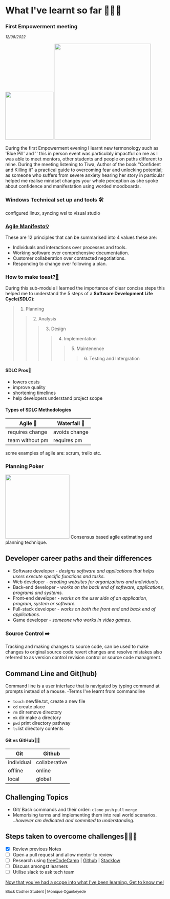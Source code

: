 # What I've learnt so far 👩🏾‍💻

### First Empowerment meeting
<sub><i>_12/08/2022_</i></sub>

<img src="https://pbs.twimg.com/media/FXDvWHDWYAAKj2a?format=jpg&name=large" href="picture tiwa and her book" width="150"> <img src="https://media-exp1.licdn.com/dms/image/C4E22AQEhH8ZESVfkhQ/feedshare-shrink_1280/0/1661474729214?e=1664409600&v=beta&t=I0mf3dvrrrllhoa5kibjrW-YeQn49ShBAtgOc3HZsVI" href="empoverment evening pic" width="300">

During the first Empowerment evening I learnt new termonology such as 'Blue Pill' and '' this in person event was particulaly impactful on me as I was able to meet mentors, other students and people on paths different to mine. During the meeting listening to Tiwa, Author of the book "Confident and Killing it" a practical guide to overcoming fear and unlocking potential; as someone who suffers from severe anxiety hearing her story in particular helped me realise mindset changes your whole perception as she spoke about confidence and manifestation using worded moodboards.<!-- inspiring story about another speaker who spoke about coming from low income background to becoming an entrepreneur of a successful business-->

### Windows Technical set up and tools 🛠️
configured linux, syncing wsl to visual studio 

### [Agile Manifesto💡](https://agilemanifesto.org/principles.html)
These are 12 principles that can be summarised into 4 values these are:
- Individuals and interactions over processes and tools.
- Working software over comprehensive documentation.
- Customer collaberation over contracted negotiations.
- Responding to change over following a plan.

### How to make toast?[🍞](https://jamboard.google.com/d/1jofsSGmPHYJUExbtgCKAk0Ao6BOz3wKFV2l0J2Jzek8/viewer?f=0)
During this sub-module I learned the importance of clear concise steps this helped me to understand the 5 steps of a **Software Development Life Cycle(SDLC)**:
> 1. Planning
>> 2. Analysis
>>> 3. Design
>>>> 4. Implementation
>>>>> 5. Maintenence
>>>>>> 6. Testing and Intergration <!--write definitions-->
 
 #### SDLC Pros🌟
- lowers costs 
- improve quality
- shortening timelines 
- help developers understand project scope

#### Types of SDLC Methodologies

  Agile 🔂   | Waterfall 🌊
------------- | -------------
requires change       | avoids change
team without pm       | requires pm

some examples of agile are: scrum, trello etc.<!--fill this out with examples of frameworks-->
### Planning Poker
 <img src="https://www.mountaingoatsoftware.com/uploads/blog/poker-discussion.png" href="planning poker pic" width="200">
 Consensus based agile estimating and planning technique.

## Developer career paths and their differences
- Software developer - _designs software and applications that helps users execute specific functions and tasks._
- Web developer - _creating websites for organizations and individuals._
- Back-end developer - _works on the back end of software, applications, programs and systems._
- Front-end developer - _works on the user side of an application, program, system or software._
- Full-stack developer - _works on both the front end and back end of applications._
-  Game developer - _someone who works in video games._

### Source Control ➡️
Tracking and making changes to source code, can be used to make changes to original source code revert changes and resolve mistakes also referred to as version control revision control or source code managment.

## Command Line and Git(hub)
Command line is a user interface that is navigated by typing command at prompts instead of a mouse.
-Terms I've learnt from commandline
- `touch` newfile.txt, create a new file
-  `cd` create place 
-  `rm` dir remove directory
-  `mk` dir make a directory
-  `pwd` print directory pathway
-  `ls`list directory contents<!--add terms and definitions improve format-->

 #### Git vs GitHub🐙🐱
  Git   | Github
------------- | -------------
individual | collaberative
offline  | online
local    | global

## Challenging Topics
- Git/ Bash commands and their order: `clone` `push` `pull` `merge`
- Memorising terms and implementing them into real world scenarios.
_..however am dedicated and commited to understanding._

## Steps taken to overcome challenges🧗🏾‍♀️
- [x] Review previous Notes
- [ ] Open a pull request and allow mentor to review
- [ ] Research using [freeCodeCamp](https://freecodecamp.com) | [Github](https://github.com) | [Stacklow](https://stackoverflow.com)
- [ ] Discuss amongst learners
- [ ] Utilise slack to ask tech team

[Now that you've had a scope into what I've been learning. Get to know me!](https://github.com/black-codher-bootcamp-2022-daly/unit-01-command-line-and-git-assessment-MoniqueOg/blob/main/PROFILE.md)

<sup>  Black Codher Student
 | Monique Ogunkeyede </sup>


[^1]: My references
[^2]: https://learning.blackcodher.tech/courses/full-stack-developer/lessons
[^3]: https://emojis.wiki/ <!--for brown tone-->
[^4]: https://github.com/tchapi/markdown-cheatsheet/blob/master/README.md
[^5]: https://gist.github.com/uupaa/f77d2bcf4dc7a294d109 
